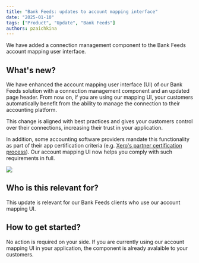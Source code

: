 ```yaml
---
title: "Bank Feeds: updates to account mapping interface"
date: "2025-01-10"
tags: ["Product", "Update", "Bank Feeds"]
authors: pzaichkina
---
```


We have added a connection management component to the Bank Feeds account mapping user interface. 

<!--truncate-->

## What's new?

We have enhanced the account mapping user interface (UI) of our Bank Feeds solution with a connection management component and an updated page header. From now on, if you are using our mapping UI, your customers automatically benefit from the ability to manage the connection to their accounting platform. 

This change is aligned with best practices and gives your customers control over their connections, increasing their trust in your application. 

In addition, some accounting software providers mandate this functionality as part of their app certification criteria (e.g. [Xero's partner certification process](https://developer.xero.com/documentation/xero-app-store/app-partner-guides/certification-checkpoints/)). Our account mapping UI now helps you comply with such requirements in full.

![](/img/updates/250401-bank-feeds-connections.png)

## Who is this relevant for?

This update is relevant for our Bank Feeds clients who use our account mapping UI.

## How to get started?

No action is required on your side. If you are currently using our account mapping UI in your application, the component is already avalaible to your customers.
